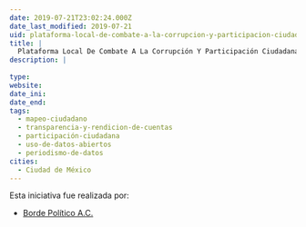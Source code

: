 ```yaml
---
date: 2019-07-21T23:02:24.000Z
date_last_modified: 2019-07-21
uid: plataforma-local-de-combate-a-la-corrupcion-y-participacion-ciudadana
title: |
  Plataforma Local De Combate A La Corrupción Y Participación Ciudadana
description: |
  
type: 
website: 
date_ini: 
date_end: 
tags:
  - mapeo-ciudadano
  - transparencia-y-rendicion-de-cuentas
  - participación-ciudadana
  - uso-de-datos-abiertos
  - periodismo-de-datos
cities: 
  - Ciudad de México
---
```


Esta iniciativa fue realizada por:

- [Borde Político A.C.](/organizaciones/borde-politico-a-c)
